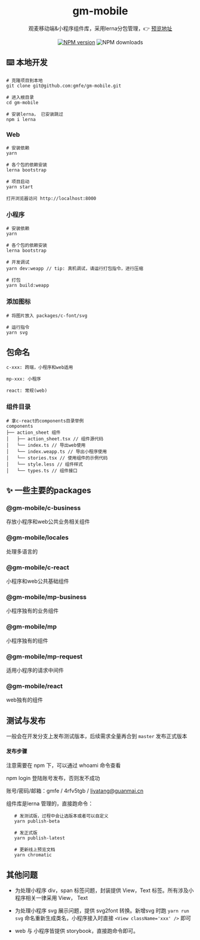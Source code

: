 
<p align="center">
<h1 align="center">gm-mobile</h1>
<div align="center">观麦移动端&小程序组件库，采用lerna分包管理，👉 <a target="_blank" href="https://gmfe.github.io/gm-mobile-docs/">预览地址</a></div>
</p>

<div align="center">


 [![NPM version][npm-image]][npm-url] ![NPM downloads][download-image]

[npm-image]: https://img.shields.io/npm/v/@gm-mobile/react.svg
[npm-url]: http://npmjs.org/package/@gm-mobile/react


[download-image]: https://img.shields.io/npm/dm/@gm-mobile/react.svg?style=flat-square
[download-url]: https://npmjs.org/package/@gm-mobile/react


</div>

## ⌨️ 本地开发

```
# 克隆项目到本地
git clone git@github.com:gmfe/gm-mobile.git

# 进入根目录
cd gm-mobile

# 安装lerna， 已安装跳过
npm i lerna
```

### Web
```
# 安装依赖
yarn

# 各个包的依赖安装
lerna bootstrap

# 项目启动
yarn start

打开浏览器访问 http://localhost:8000 
```

### 小程序
```
# 安装依赖
yarn

# 各个包的依赖安装
lerna bootstrap

# 开发调试
yarn dev:weapp // tip: 真机调试，请运行打包指令，进行压缩

# 打包
yarn build:weapp
```
### 添加图标
```
# 将图片放入 packages/c-font/svg

# 运行指令
yarn svg
```

## 包命名

```
c-xxx: 跨端，小程序和web适用

mp-xxx: 小程序

react: 常规(web)
```
### 组件目录
```
# 拿c-react的components目录举例
components
├── action_sheet 组件
│   ├── action_sheet.tsx // 组件源代码
│   └── index.ts // 导出web使用
│   └── index.weapp.ts // 导出小程序使用
│   └── stories.tsx // 使用组件的示例代码
│   └── style.less // 组件样式
│   └── types.ts // 组件接口
```
## ✨ 一些主要的packages

### @gm-mobile/c-business 

存放小程序和web公共业务相关组件

### @gm-mobile/locales

处理多语言的

### @gm-mobile/c-react

小程序和web公共基础组件

### @gm-mobile/mp-business

小程序独有的业务组件

### @gm-mobile/mp

小程序独有的组件

### @gm-mobile/mp-request

适用小程序的请求中间件

### @gm-mobile/react

web独有的组件

## 测试与发布


 一般会在开发分支上发布测试版本，后续需求全量再合到 `master` 发布正式版本

#### 发布步骤

   注意需要在  npm 下，可以通过 whoami  命令查看

   npm login  登陆账号发布，否则发不成功

   账号/密码/邮箱：gmfe / 4rfv5tgb / liyatang@guanmai.cn

   组件库是lerna 管理的，直接跑命令：

  ```
     # 发测试版，过程中会让选版本或者可以自定义
     yarn publish-beta 

     # 发正式版
     yarn publish-latest 
    
     # 更新线上预览文档
     yarn chromatic  
  ```



## 其他问题

 * 为处理小程序 div，span 标签问题，封装提供 View，Text 标签。所有涉及小程序相关一律采用 View， Text

 * 为处理小程序 svg 展示问题，提供 svg2font 转换。新增svg 时跑 `yarn run svg` 命名重新生成类名，小程序接入时直接 `<View className='xxx' />` 即可

 * web 与 小程序皆提供 storybook，直接跑命令即可。




